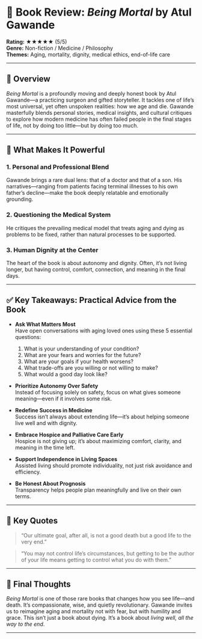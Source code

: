# 📘 Book Review: *Being Mortal* by Atul Gawande

**Rating:** ★★★★★ (5/5)  
**Genre:** Non-fiction / Medicine / Philosophy  
**Themes:** Aging, mortality, dignity, medical ethics, end-of-life care  

---

## 📝 Overview

*Being Mortal* is a profoundly moving and deeply honest book by Atul Gawande—a practicing surgeon and gifted storyteller. It tackles one of life’s most universal, yet often unspoken realities: how we age and die. Gawande masterfully blends personal stories, medical insights, and cultural critiques to explore how modern medicine has often failed people in the final stages of life, not by doing too little—but by doing too much.

---

## 🌟 What Makes It Powerful

### 1. Personal and Professional Blend  
Gawande brings a rare dual lens: that of a doctor and that of a son. His narratives—ranging from patients facing terminal illnesses to his own father’s decline—make the book deeply relatable and emotionally grounding.

### 2. Questioning the Medical System  
He critiques the prevailing medical model that treats aging and dying as problems to be fixed, rather than natural processes to be supported.

### 3. Human Dignity at the Center  
The heart of the book is about autonomy and dignity. Often, it’s not living longer, but having control, comfort, connection, and meaning in the final days.

---

## ✅ Key Takeaways: Practical Advice from the Book

- **Ask What Matters Most**  
  Have open conversations with aging loved ones using these 5 essential questions:
  1. What is your understanding of your condition?  
  2. What are your fears and worries for the future?  
  3. What are your goals if your health worsens?  
  4. What trade-offs are you willing or not willing to make?  
  5. What would a good day look like?

- **Prioritize Autonomy Over Safety**  
  Instead of focusing solely on safety, focus on what gives someone meaning—even if it involves some risk.

- **Redefine Success in Medicine**  
  Success isn’t always about extending life—it’s about helping someone live well and with dignity.

- **Embrace Hospice and Palliative Care Early**  
  Hospice is not giving up; it’s about maximizing comfort, clarity, and meaning in the time left.

- **Support Independence in Living Spaces**  
  Assisted living should promote individuality, not just risk avoidance and efficiency.

- **Be Honest About Prognosis**  
  Transparency helps people plan meaningfully and live on their own terms.

---

## 💬 Key Quotes

> “Our ultimate goal, after all, is not a good death but a good life to the very end.”

> “You may not control life’s circumstances, but getting to be the author of your life means getting to control what you do with them.”

---

## 🧠 Final Thoughts

*Being Mortal* is one of those rare books that changes how you see life—and death. It’s compassionate, wise, and quietly revolutionary. Gawande invites us to reimagine aging and mortality not with fear, but with humility and grace. This isn’t just a book about dying. It’s a book about *living well, all the way to the end*.

---

